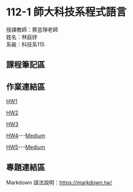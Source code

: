 # 112-1 師大科技系程式語言

授課教師：蔡芸琤老師  
姓名：林庭妤  
系級：科技系115  

## 課程筆記區

## 作業連結區
[HW1](https://github.com/Timmylin02/Tingyu/blob/main/HW1.ipynb)

[HW2](https://github.com/Timmylin02/Tingyu/blob/main/HW2.ipynb)

[HW3](https://github.com/Timmylin02/Tingyu/blob/main/HW3.ipynb)

[HW4](https://github.com/Timmylin02/Tingyu/blob/main/HW4.ipynb)---[Medium](https://medium.com/@hereistimmy/%E7%A8%8B%E5%BC%8F%E8%AA%9E%E8%A8%80-%E6%96%87%E5%AD%97%E9%9B%B2-d6f4007b794a)

[HW5](https://github.com/Timmylin02/Tingyu/blob/main/HW5.ipynb)---[Medium](https://medium.com/@hereistimmy/%E7%A8%8B%E5%BC%8F%E8%AA%9E%E8%A8%80-geopandas-15a9d5b5eccc)

## 專題連結區
Markdown 語法說明：https://markdown.tw/
